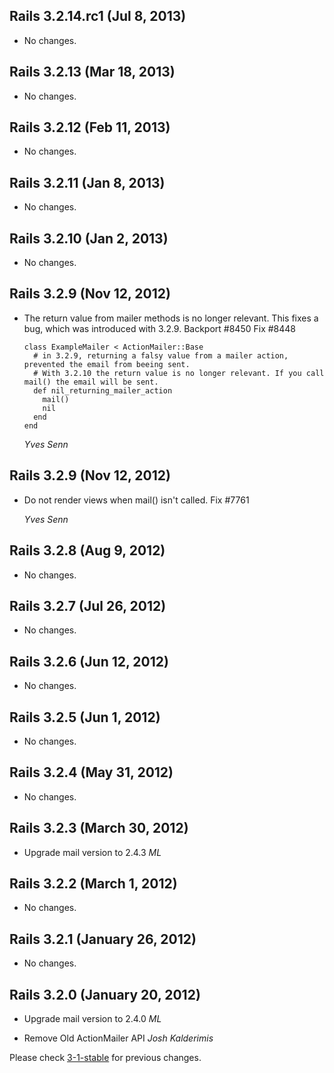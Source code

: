 ## Rails 3.2.14.rc1 (Jul 8, 2013) ##

*   No changes.


## Rails 3.2.13 (Mar 18, 2013) ##

*   No changes.


## Rails 3.2.12 (Feb 11, 2013) ##

*   No changes.


## Rails 3.2.11 (Jan 8, 2013) ##

*   No changes.


## Rails 3.2.10 (Jan 2, 2013) ##

*   No changes.


## Rails 3.2.9 (Nov 12, 2012) ##

*   The return value from mailer methods is no longer relevant. This fixes a bug,
    which was introduced with 3.2.9.
    Backport #8450
    Fix #8448

        class ExampleMailer < ActionMailer::Base
          # in 3.2.9, returning a falsy value from a mailer action, prevented the email from beeing sent.
          # With 3.2.10 the return value is no longer relevant. If you call mail() the email will be sent.
          def nil_returning_mailer_action
            mail()
            nil
          end
        end

    *Yves Senn*


## Rails 3.2.9 (Nov 12, 2012) ##

*   Do not render views when mail() isn't called.
    Fix #7761

    *Yves Senn*


## Rails 3.2.8 (Aug 9, 2012) ##

*   No changes.


## Rails 3.2.7 (Jul 26, 2012) ##

*   No changes.


## Rails 3.2.6 (Jun 12, 2012) ##

*   No changes.


## Rails 3.2.5 (Jun 1, 2012) ##

*   No changes.


## Rails 3.2.4 (May 31, 2012) ##

*   No changes.


## Rails 3.2.3 (March 30, 2012) ##

*   Upgrade mail version to 2.4.3 *ML*


## Rails 3.2.2 (March 1, 2012) ##

*   No changes.


## Rails 3.2.1 (January 26, 2012) ##

*   No changes.


## Rails 3.2.0 (January 20, 2012) ##

*   Upgrade mail version to 2.4.0 *ML*

*   Remove Old ActionMailer API *Josh Kalderimis*

Please check [3-1-stable](https://github.com/rails/rails/blob/3-1-stable/actionmailer/CHANGELOG.md) for previous changes.

